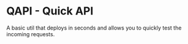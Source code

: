 # QAPI - Quick API

A basic util that deploys in seconds and allows you to quickly test the incoming requests.
